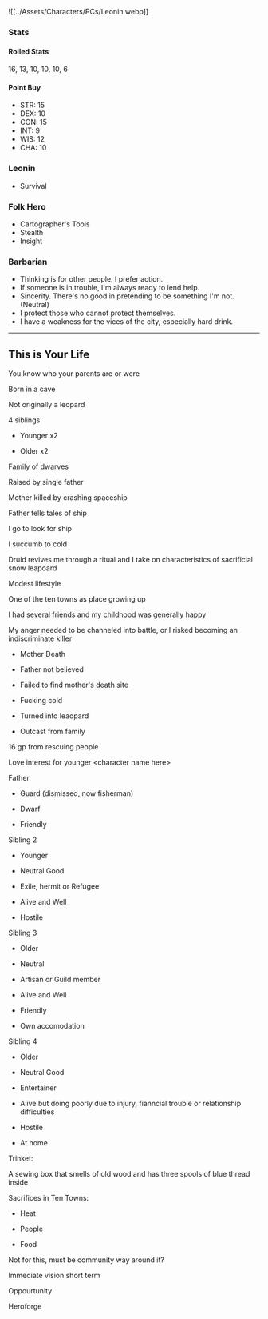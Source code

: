 ![[../Assets/Characters/PCs/Leonin.webp]]

### Stats

#### Rolled Stats

16, 13, 10, 10, 10, 6

#### Point Buy

- STR: 15
- DEX: 10
- CON: 15
- INT: 9
- WIS: 12
- CHA: 10

### Leonin

- Survival

### Folk Hero

- Cartographer's Tools
- Stealth
- Insight

### Barbarian

- Thinking is for other people. I prefer action.
- If someone is in trouble, I'm always ready to lend help.
- Sincerity. There's no good in pretending to be something I'm not. (Neutral)
- I protect those who cannot protect themselves.
- I have a weakness for the vices of the city, especially hard drink.

<hr>

## This is Your Life  

You know who your parents are or were

Born in a cave

Not originally a leopard

4 siblings

- Younger x2

- Older x2

Family of dwarves

Raised by single father

Mother killed by crashing spaceship

Father tells tales of ship

I go to look for ship

I succumb to cold

Druid revives me through a ritual and I take on characteristics of sacrificial snow leapoard

Modest lifestyle

One of the ten towns as place growing up

I had several friends and my childhood was generally happy

My anger needed to be channeled into battle, or I risked becoming an indiscriminate killer

- Mother Death

- Father not believed

- Failed to find mother's death site

- Fucking cold

- Turned into leaopard

- Outcast from family

16 gp from rescuing people

Love interest for younger \<character name here\>

Father

- Guard (dismissed, now fisherman)

- Dwarf

- Friendly

Sibling 2

- Younger

- Neutral Good

- Exile, hermit or Refugee

- Alive and Well

- Hostile

Sibling 3

- Older

- Neutral

- Artisan or Guild member

- Alive and Well

- Friendly

- Own accomodation

Sibling 4

- Older

- Neutral Good

- Entertainer

- Alive but doing poorly due to injury, fianncial trouble or relationship difficulties

- Hostile

- At home

Trinket:

A sewing box that smells of old wood and has three spools of blue thread inside

Sacrifices in Ten Towns:

- Heat

- People

- Food

Not for this, must be community way around it?

Immediate vision short term

Oppourtunity

Heroforge
